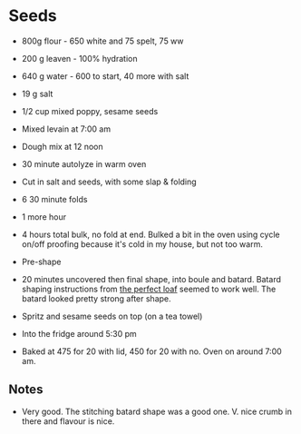 # Seeds

- 800g flour - 650 white and 75 spelt, 75 ww
- 200 g leaven - 100% hydration
- 640 g water - 600 to start, 40 more with salt
- 19 g salt
- 1/2 cup mixed poppy, sesame seeds

- Mixed levain at 7:00 am
- Dough mix at 12 noon
- 30 minute autolyze in warm oven
- Cut in salt and seeds, with some slap & folding
- 6 30 minute folds
- 1 more hour
- 4 hours total bulk, no fold at end.  Bulked a bit in the oven using cycle on/off proofing because it's cold in my house, but not too warm.
- Pre-shape
- 20 minutes uncovered then final shape, into boule and batard.  Batard shaping instructions from [the perfect loaf](https://www.theperfectloaf.com/seeded-sourdough/) seemed to work well.  The batard looked pretty strong after shape.
- Spritz and sesame seeds on top (on a tea towel)
- Into the fridge around 5:30 pm
- Baked at 475 for 20 with lid, 450 for 20 with no.  Oven on around 7:00 am.

## Notes
- Very good.  The stitching batard shape was a good one.  V. nice crumb in there and flavour is nice.
